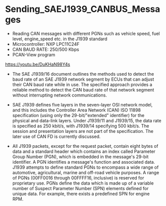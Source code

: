 # Sending_SAEJ1939_CANBUS_Messages

- Reading CAN messages with different PGNs such as vehicle speed, fuel level, engine_speed etc. in the J1939 standard
- Microcontroller: NXP LPC11C24F
- CAN BAUD RATE: 250/500 Kbps
- PCAN-View program

https://youtu.be/DuKHaN98Y4s

- The  SAE J1939/16 document outlines the methods used to detect the baud rate of an SAE J1939 network segment by ECUs that can adjust their CAN baud rate while in use. The specified approach provides a reliable method to detect the CAN baud rate of that network segment without interrupting network communications.

- SAE J1939 defines five layers in the seven-layer OSI network model, and this includes the Controller Area Network (CAN) ISO 11898 specification (using only the 29-bit/"extended" identifier) for the physical and data-link layers. Under J1939/11 and J1939/15, the data rate is specified as 250 kbit/s, with J1939/14 specifying 500 kbit/s. The session and presentation layers are not part of the specification. The later use of CAN FD is currently discussed.

- All J1939 packets, except for the request packet, contain eight bytes of data and a standard header which contains an index called Parameter Group Number (PGN), which is embedded in the message's 29-bit identifier. A PGN identifies a message's function and associated data. J1939 attempts to define standard PGNs to encompass a wide range of automotive, agricultural, marine and off-road vehicle purposes. A range of PGNs (00FF0016 through 00FFFF16, inclusive) is reserved for proprietary use. PGNs define the data which is made up of a variable number of Suspect Parameter Number (SPN) elements defined for unique data. For example, there exists a predefined SPN for engine RPM.



